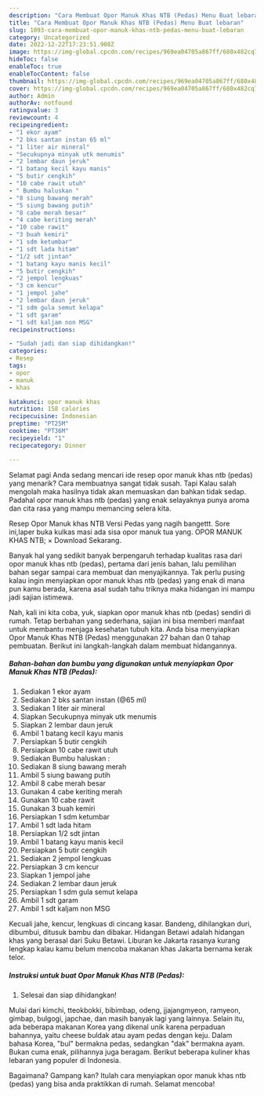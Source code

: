 ```yaml
---
description: "Cara Membuat Opor Manuk Khas NTB (Pedas) Menu Buat lebaran"
title: "Cara Membuat Opor Manuk Khas NTB (Pedas) Menu Buat lebaran"
slug: 1093-cara-membuat-opor-manuk-khas-ntb-pedas-menu-buat-lebaran
category: Uncategorized
date: 2022-12-22T17:23:51.908Z
image: https://img-global.cpcdn.com/recipes/969ea04705a867ff/680x482cq70/opor-manuk-khas-ntb-pedas-foto-resep-utama.jpg
hideToc: false
enableToc: true
enableTocContent: false
thumbnail: https://img-global.cpcdn.com/recipes/969ea04705a867ff/680x482cq70/opor-manuk-khas-ntb-pedas-foto-resep-utama.jpg
cover: https://img-global.cpcdn.com/recipes/969ea04705a867ff/680x482cq70/opor-manuk-khas-ntb-pedas-foto-resep-utama.jpg
author: Admin
authorAv: notfound
ratingvalue: 3
reviewcount: 4
recipeingredient:
- "1 ekor ayam"
- "2 bks santan instan 65 ml"
- "1 liter air mineral"
- "Secukupnya minyak utk menumis"
- "2 lembar daun jeruk"
- "1 batang kecil kayu manis"
- "5 butir cengkih"
- "10 cabe rawit utuh"
- " Bumbu haluskan "
- "8 siung bawang merah"
- "5 siung bawang putih"
- "8 cabe merah besar"
- "4 cabe keriting merah"
- "10 cabe rawit"
- "3 buah kemiri"
- "1 sdm ketumbar"
- "1 sdt lada hitam"
- "1/2 sdt jintan"
- "1 batang kayu manis kecil"
- "5 butir cengkih"
- "2 jempol lengkuas"
- "3 cm kencur"
- "1 jempol jahe"
- "2 lembar daun jeruk"
- "1 sdm gula semut kelapa"
- "1 sdt garam"
- "1 sdt kaljam non MSG"
recipeinstructions:

- "Sudah jadi dan siap dihidangkan!"
categories:
- Resep
tags:
- opor
- manuk
- khas

katakunci: opor manuk khas 
nutrition: 158 calories
recipecuisine: Indonesian
preptime: "PT25M"
cooktime: "PT36M"
recipeyield: "1"
recipecategory: Dinner

---
```



Selamat pagi Anda sedang mencari ide resep opor manuk khas ntb (pedas) yang menarik? Cara membuatnya sangat tidak susah. Tapi Kalau salah mengolah maka hasilnya tidak akan memuaskan dan bahkan tidak sedap. Padahal opor manuk khas ntb (pedas) yang enak selayaknya punya aroma dan cita rasa yang mampu memancing selera kita.


Resep Opor Manuk khas NTB Versi Pedas yang nagih bangettt. Sore ini,laper buka kulkas masi ada sisa opor manuk tua yang. OPOR MANUK KHAS NTB; × Download Sekarang.

Banyak hal yang sedikit banyak berpengaruh terhadap kualitas rasa dari opor manuk khas ntb (pedas), pertama dari jenis bahan, lalu pemilihan bahan segar sampai cara membuat dan menyajikannya. Tak perlu pusing kalau ingin menyiapkan opor manuk khas ntb (pedas) yang enak di mana pun kamu berada, karena asal sudah tahu triknya maka hidangan ini mampu jadi sajian istimewa.


Nah, kali ini kita coba, yuk, siapkan opor manuk khas ntb (pedas) sendiri di rumah. Tetap berbahan yang sederhana, sajian ini bisa memberi manfaat untuk membantu menjaga kesehatan tubuh kita. Anda bisa menyiapkan Opor Manuk Khas NTB (Pedas) menggunakan 27 bahan dan 0 tahap pembuatan. Berikut ini langkah-langkah dalam membuat hidangannya.

<!--inarticleads1-->

##### Bahan-bahan dan bumbu yang digunakan untuk menyiapkan Opor Manuk Khas NTB (Pedas):

1. Sediakan 1 ekor ayam
1. Sediakan 2 bks santan instan (@65 ml)
1. Sediakan 1 liter air mineral
1. Siapkan Secukupnya minyak utk menumis
1. Siapkan 2 lembar daun jeruk
1. Ambil 1 batang kecil kayu manis
1. Persiapkan 5 butir cengkih
1. Persiapkan 10 cabe rawit utuh
1. Sediakan  Bumbu haluskan :
1. Sediakan 8 siung bawang merah
1. Ambil 5 siung bawang putih
1. Ambil 8 cabe merah besar
1. Gunakan 4 cabe keriting merah
1. Gunakan 10 cabe rawit
1. Gunakan 3 buah kemiri
1. Persiapkan 1 sdm ketumbar
1. Ambil 1 sdt lada hitam
1. Persiapkan 1/2 sdt jintan
1. Ambil 1 batang kayu manis kecil
1. Persiapkan 5 butir cengkih
1. Sediakan 2 jempol lengkuas
1. Persiapkan 3 cm kencur
1. Siapkan 1 jempol jahe
1. Sediakan 2 lembar daun jeruk
1. Persiapkan 1 sdm gula semut kelapa
1. Ambil 1 sdt garam
1. Ambil 1 sdt kaljam non MSG


Kecuali jahe, kencur, lengkuas di cincang kasar. Bandeng, dihilangkan duri, dibumbui, ditusuk bambu dan dibakar. Hidangan Betawi adalah hidangan khas yang berasal dari Suku Betawi. Liburan ke Jakarta rasanya kurang lengkap kalau kamu belum mencoba makanan khas Jakarta bernama kerak telor. 

<!--inarticleads2-->

##### Instruksi untuk buat Opor Manuk Khas NTB (Pedas):


1. Selesai dan siap dihidangkan!

Mulai dari kimchi, tteokbokki, bibimbap, odeng, jjajangmyeon, ramyeon, gimbap, bulgogi, japchae, dan masih banyak lagi yang lainnya. Selain itu, ada beberapa makanan Korea yang dikenal unik karena perpaduan bahannya, yaitu cheese buldak atau ayam pedas dengan keju. Dalam bahasa Korea, &#34;bul&#34; bermakna pedas, sedangkan &#34;dak&#34; bermakna ayam. Bukan cuma enak, pilihannya juga beragam. Berikut beberapa kuliner khas lebaran yang populer di Indonesia. 

Bagaimana? Gampang kan? Itulah cara menyiapkan opor manuk khas ntb (pedas) yang bisa anda praktikkan di rumah. Selamat mencoba!
